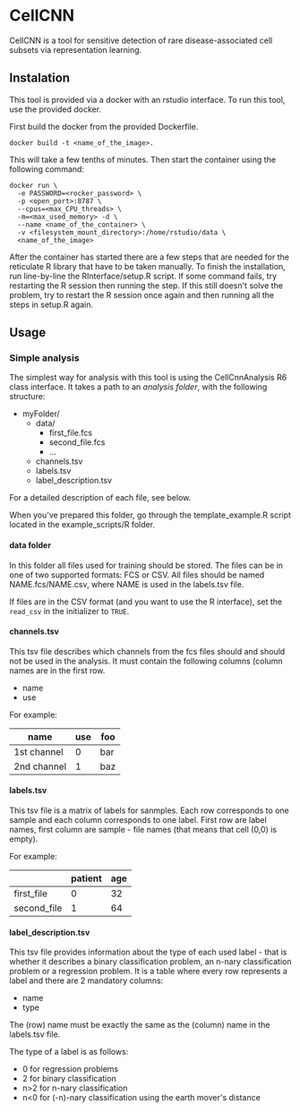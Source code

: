 # CellCNN

CellCNN is a tool for sensitive detection of rare disease-associated cell
subsets via representation learning.

## Instalation

This tool is provided via a docker with an rstudio interface. To run this tool,
use the provided docker.

First build the docker from the provided Dockerfile.

```docker build -t <name_of_the_image>.```

This will take a few tenths of minutes. Then start the container using the following command:

```(bash)
docker run \
  -e PASSWORD=<rocker_password> \
  -p <open_port>:8787 \
  --cpus=<max_CPU_threads> \
  -m=<max_used_memory> -d \
  --name <name_of_the_container> \
  -v <filesystem_mount_directory>:/home/rstudio/data \
  <name_of_the_image>
```

After the container has started there are a few steps that are needed for the
reticulate R library that have to be taken manually.
To finish the installation, run line-by-line the RInterface/setup.R script.
If some command fails, try restarting the R session then running the step.
If this still doesn't solve the problem, try to restart the R session once
again and then running all the steps in setup.R again.

## Usage

### Simple analysis

The simplest way for analysis with this tool is using the CellCnnAnalysis R6
class interface. It takes a path to an *analysis folder*, with the following structure:

- myFolder/
  - data/
    - first_file.fcs
    - second_file.fcs
    - ...
  - channels.tsv
  - labels.tsv
  - label_description.tsv

For a detailed description of each file, see below.

When you've prepared this folder, go through the template_example.R script
located in the example_scripts/R folder.

#### data folder

In this folder all files used for training should be stored. The files can
be in one of two supported formats: FCS or CSV.
All files should be named NAME.fcs/NAME.csv, where NAME is used in the
labels.tsv file.

If files are in the CSV format (and you want to use the R interface),
set the `read_csv` in the initializer to `TRUE`.

#### channels.tsv

This tsv file describes which channels from the fcs files should and should not
be used in the analysis. It must contain the following columns (column names
are in the first row.

- name
- use

For example:

| name        | use | foo |
|-------------|-----|-----|
| 1st channel | 0   | bar |
| 2nd channel | 1   | baz |

#### labels.tsv

This tsv file is a matrix of labels for sanmples. Each row corresponds
to one sample and each column corresponds to one label.
First row are label names, first column are sample - file names (that means
that cell (0,0) is empty).

For example:

|             | patient | age |
|-------------|---------|-----|
| first_file  | 0       | 32  |
| second_file | 1       | 64  |

#### label_description.tsv

This tsv file provides information about the type of each used label - that is
whether it describes a binary classification problem, an n-nary classification
problem or a regression problem. It is a table where every row represents
a label and there are 2 mandatory columns:

- name
- type

The (row) name must be exactly the same as the (column) name in the labels.tsv
file.

The type of a label is as follows:

- 0 for regression problems
- 2 for binary classification
- n>2 for n-nary classification
- n<0 for (-n)-nary classification using the earth mover's distance

